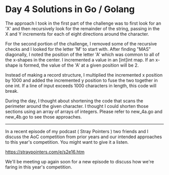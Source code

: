 # Day 4 Solutions in Go / Golang

The approach I took in the first part of the challenge was to first look for an 'X' and then recursively look for the remainder of the string, passing in the X and Y increments for each of eight directions around the character.

For the second portion of the challenge, I removed some of the recursive checks and I looked for the letter 'M' to start with.  After finding "MAS" diagonally, I noted the position of the letter 'A' which was common to all of the x-shapes in the center.  I incremented a value in an [int]int map.  If an x-shape is formed, the value of the 'A' at a given position will be 2.

Instead of making a record structure, I multiplied the incremented x position by 1000 and added the incremented y position to fuse the two together in one int.  If a line of input exceeds 1000 characters in length, this code will break. 

During the day, I thought about shortening the code that scans the perimeter around the given character.  I thought I could shorten those sections using an array of arrays of integers.  Please refer to new_4a.go and new_4b.go to see those approaches.

---

In a recent episode of my podcast ( Stray Pointers ) two friends and I discuss the AoC competition from prior years and our intended approaches to this year's competition.  You might want to give it a listen.

https://straypointers.com/e/s2e16.htm

We'll be meeting up again soon for a new episode to discuss how we're faring in this year's competition.
